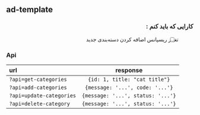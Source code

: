 ## ad-template

<div dir="rtl">

### کارایی که باید کنم :

- [ ] تغییر ریسپانس اضافه کردن دسته‌بندی جدید

</div>

### Api

 | url        | response         
| :------------- |:-------------:|
| `?api=get-categories` | `{id: 1, title: "cat title"}` |
| `?api=add-categories` | `{message: '...', code: '...'}` |
| `?api=update-categories` | `{message: '...', status: '...'}` |
| `?api=delete-category` | `{message: '...', status: '...'}` |